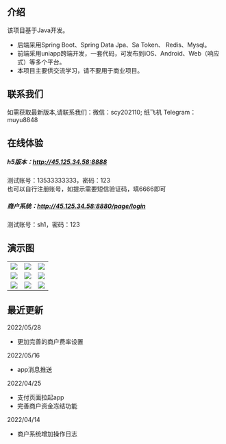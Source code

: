 ## 介绍

该项目基于Java开发。 

* 后端采用Spring Boot、Spring Data Jpa、Sa Token、 Redis、Mysql。
* 前端采用uniapp跨端开发，一套代码，可发布到iOS、Android、Web（响应式）等多个平台。
* 本项目主要供交流学习，请不要用于商业项目。

## 联系我们
如需获取最新版本,请联系我们：微信：scy202110; 纸飞机 Telegram：muyu8848


## 在线体验
  
##### h5版本：http://45.125.34.58:8888
测试账号：13533333333，密码：123  
也可以自行注册账号，如提示需要短信验证码，填6666即可
##### 商户系统：http://45.125.34.58:8880/page/login
测试账号：sh1，密码：123

## 演示图
<table>
    <tr>
        <td><img src="https://github.com/muyu8848/c2cpay/blob/master/img/1.jpg"/></td>
        <td><img src="https://github.com/muyu8848/c2cpay/blob/master/img/2.jpg"/></td>
<td><img src="https://github.com/muyu8848/c2cpay/blob/master/img/3.jpg"/></td>
    </tr>
<tr>
        <td><img src="https://github.com/muyu8848/c2cpay/blob/master/img/4.jpg"/></td>
        <td><img src="https://github.com/muyu8848/c2cpay/blob/master/img/5.jpg"/></td>
<td><img src="https://github.com/muyu8848/c2cpay/blob/master/img/6.jpg"/></td>
    </tr>
<tr>
        <td><img src="https://github.com/muyu8848/c2cpay/blob/master/img/7.jpg"/></td>
        <td><img src="https://github.com/muyu8848/c2cpay/blob/master/img/8.jpg"/></td>
<td><img src="https://github.com/muyu8848/c2cpay/blob/master/img/9.jpg"/></td>
    </tr>
	 
</table>

## 最近更新 
2022/05/28
* 更加完善的商户费率设置

2022/05/16
* app消息推送

2022/04/25
* 支付页面拉起app
* 完善商户资金冻结功能

2022/04/14
* 商户系统增加操作日志


